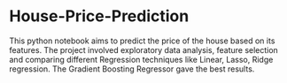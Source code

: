 # House-Price-Prediction
This python notebook aims to predict the price of the house based on its features. The project involved exploratory data analysis, feature selection and comparing different
Regression techniques like Linear, Lasso, Ridge regression. The Gradient Boosting Regressor gave the best results.
